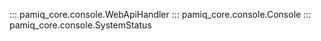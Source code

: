 ::: pamiq_core.console.WebApiHandler
::: pamiq_core.console.Console
::: pamiq_core.console.SystemStatus
